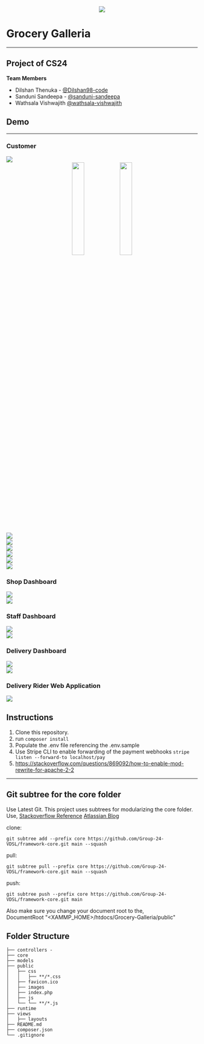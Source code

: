 <div style="text-align:center"><img src="./_docs/logo.png" /></div>

# Grocery Galleria

---
## Project of CS24

**Team Members**

 - Dilshan Thenuka - [@Dilshan98-code](https://github.com/Dilshan98-code)
 - Sanduni Sandeepa - [@sanduni-sandeepa](https://github.com/sanduni-sandeepa)
 - Wathsala Vishwajith [@wathsala-vishwajith](https://github.com/wathsala-vishwajith)

## Demo
---

### Customer 
<div style="text-align:center,width:50%"><img src="./_docs/screenshots/1.png" /></div>
<div style="text-align:center"><img src="./_docs/screenshots/2.png" style="width:25%" /><img src="./_docs/screenshots/3.png" style="width:25%" /></div>
<div style="text-align:center, width:50%"><img  src="./_docs/screenshots/4.png" /></div>
<div style="text-align:center, width:50%"></div>
<div style="text-align:center, width:50%"><img src="./_docs/screenshots/5.png" /></div>
<div style="text-align:center, width:50%"><img src="./_docs/screenshots/6.png" /></div>
<div style="text-align:center, width:50%"><img src="./_docs/screenshots/7.png" /></div>
<div style="text-align:center, width:50%"><img src="./_docs/screenshots/8.png" /></div>
<div style="text-align:center, width:50%"><img src="./_docs/screenshots/9.png" /></div>

### Shop Dashboard
<div style="text-align:center, width:50%"><img src="./_docs/screenshots/11.png" /></div>
<div style="text-align:center, width:50%"><img src="./_docs/screenshots/15.png" /></div>

### Staff Dashboard
<div style="text-align:center, width:50%"><img src="./_docs/screenshots/13.png" /></div>

<div style="text-align:center, width:50%"><img src="./_docs/screenshots/14.png" /></div>

### Delivery Dashboard
<div style="text-align:center, width:50%"><img src="./_docs/screenshots/16.png" /></div>
<div style="text-align:center, width:50%"><img src="./_docs/screenshots/17.png" /></div>

### Delivery Rider Web Application
<div style="text-align:center, width:50%"><img src="./_docs/screenshots/18.png" /></div>


## Instructions 
1. Clone this repository.
2. run `composer install`
3. Populate the .env file referencing the .env.sample
4. Use Stripe CLI to enable forwarding of the payment webhooks
`stripe listen --forward-to localhost/pay`
5. https://stackoverflow.com/questions/869092/how-to-enable-mod-rewrite-for-apache-2-2


---

## Git subtree for the core folder
Use Latest Git.
This project uses subtrees for modularizing the core folder.
Use,
[Stackoverflow Reference](https://stackoverflow.com/questions/36554810/how-to-link-folder-from-a-git-repo-to-another-repo)
[Atlassian Blog](https://blog.developer.atlassian.com/the-power-of-git-subtree/)

clone:

    git subtree add --prefix core https://github.com/Group-24-VDSL/framework-core.git main --squash

pull:

    git subtree pull --prefix core https://github.com/Group-24-VDSL/framework-core.git main --squash

push:

    git subtree push --prefix core https://github.com/Group-24-VDSL/framework-core.git main


Also make sure you change your document root to the, <br>
    DocumentRoot "<XAMMP_HOME>/htdocs/Grocery-Galleria/public"

 ## Folder Structure

```text
├── controllers - 
├── core  
├── models
├── public
│   ├── css
│   │   ├── **/*.css
│   ├── favicon.ico
│   ├── images
│   ├── index.php
│   ├── js
│   └── └── **/*.js
├── runtime
├── views
│   ├── layouts
├── README.md
├── composer.json
└── .gitignore
```




